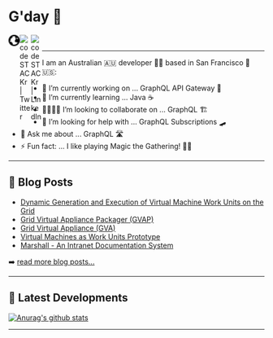 # G'day 👋

[<img align="left" alt="codeSTACKr.com" width="22px" src="https://raw.githubusercontent.com/iconic/open-iconic/master/svg/globe.svg" />][website]
[<img align="left" alt="codeSTACKr | Twitter" width="22px" src="https://cdn.jsdelivr.net/npm/simple-icons@v3/icons/twitter.svg" />][twitter]
[<img align="left" alt="codeSTACKr | LinkedIn" width="22px" src="https://cdn.jsdelivr.net/npm/simple-icons@v3/icons/linkedin.svg" />][linkedin]

<br />

---

I am an Australian 🇦🇺 developer 👨‍💻 based in San Francisco 🌉 🇺🇸:

- 🔭 I’m currently working on ... GraphQL API Gateway 🤖
- 🌱 I’m currently learning ... Java ☕
- 👨‍👩‍👧‍👦 I’m looking to collaborate on ... GraphQL 🏗
- 🤔 I’m looking for help with ... GraphQL Subscriptions 🛹
- 💬 Ask me about ... GraphQL 🛣
- ⚡ Fun fact: ... I like playing Magic the Gathering! 🧙‍♂️

---
## 📕 Blog Posts

<!-- BLOG-POST-LIST:START -->
- [Dynamic Generation and Execution of Virtual Machine Work Units on the Grid](https://www.timhward.net/dynamic-generation-and-execution-of-virtual-machine-work-units-on-the-grid/)
- [Grid Virtual Appliance Packager &lpar;GVAP&rpar;](https://www.timhward.net/grid-virtual-appliance-packager-gvap/)
- [Grid Virtual Appliance &lpar;GVA&rpar;](https://www.timhward.net/grid-virtual-appliance-gva/)
- [Virtual Machines as Work Units Prototype](https://www.timhward.net/virtual-machines-as-work-units-prototype/)
- [Marshall - An Intranet Documentation System](https://www.timhward.net/marshall-an-intranet-documentation-system/)
<!-- BLOG-POST-LIST:END -->

➡️ [read more blog posts...][website]

---

## 💯 Latest Developments


[![Anurag's github stats](https://github-readme-stats.vercel.app/api?username=timward60&theme=dracula)](https://github.com/timward60)

---

[website]: https://www.timhward.net
[twitter]: https://twitter.com/timhward
[linkedin]: https://linkedin.com/in/timhward
